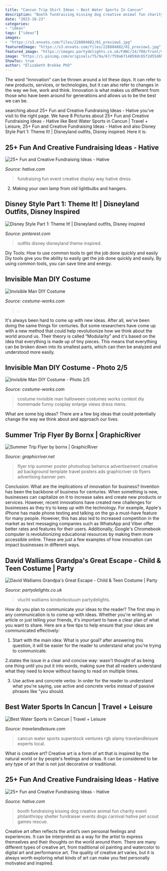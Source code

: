 ```yaml
---
title: "Cancun Trip Shirt Ideas ~ Best Water Sports In Cancun"
description: "Booth fundraising kissing dog creative animal fun charity event philanthropy shelter fundraiser events dogs carnival hative pet scout games rescue"
date: "2023-10-23"
categories:
- "ideas"
tags: ["ideas"]
images:
- "https://s3.envato.com/files/228804882/01_preview1.jpg"
featuredImage: "https://s3.envato.com/files/228804882/01_preview1.jpg"
featured_image: "https://images.partydelights.co.uk/FANC/14/708/front/v2/flxm/3.jpg"
image: "https://i.pinimg.com/originals/f5/9a/67/f59a6714859dc65f2d55d69d8d8b0520.jpg"
ShowToc: true
author: "Elizabeth Brekke PhD"
---
```



The word “innovation” can be thrown around a lot these days. It can refer to new products, services, or technologies, but it can also refer to changes in the way we live, work and think. Innovation is what makes us different from those who have been around for generations and allows us to be the best we can be.

	

		
searching about 25+ Fun and Creative Fundraising Ideas - Hative you've visit to the right page. We have 8 Pictures about 25+ Fun and Creative Fundraising Ideas - Hative like Best Water Sports in Cancun | Travel + Leisure, 25+ Fun and Creative Fundraising Ideas - Hative and also Disney Style Part 1: Theme It! | Disneyland outfits, Disney inspired. Here it is:
		
    
## 25+ Fun And Creative Fundraising Ideas - Hative

<img loading=lazy src="http://hative.com/wp-content/uploads/2014/04/fundraising-ideas/11-fashion-dress-fundraising.jpg" onerror="this.onerror=null;this.src='https://tse3.mm.bing.net/th?id=OIP.w3bERnMOUNqN1mfKy2tbDQHaNJ&amp;pid=15.1';" alt="25+ Fun and Creative Fundraising Ideas - Hative">

_Source: hative.com_

>fundraising fun event creative display way hative dress. 

	

2. Making your own lamp from old lightbulbs and hangers.

    
## Disney Style Part 1: Theme It! | Disneyland Outfits, Disney Inspired

<img loading=lazy src="https://i.pinimg.com/originals/f5/9a/67/f59a6714859dc65f2d55d69d8d8b0520.jpg" onerror="this.onerror=null;this.src='https://tse3.mm.bing.net/th?id=OIP.6XitEsFYCW4lZ3F1ZIVuMQHaLH&amp;pid=15.1';" alt="Disney Style Part 1: Theme It! | Disneyland outfits, Disney inspired">

_Source: pinterest.com_

>outfits disney disneyland theme inspired. 

	

Diy Tools: How to use common tools to get the job done quickly and easily
Diy tools give you the ability to easily get the job done quickly and easily. By using common tools, you can save time and energy.

    
## Invisible Man DIY Costume

<img loading=lazy src="https://photos.costume-works.com/full/invisible_man2.jpg" onerror="this.onerror=null;this.src='https://tse1.mm.bing.net/th?id=OIP.vrX8TAm7ZxhH1inwFIgRlgHaJZ&amp;pid=15.1';" alt="Invisible Man DIY Costume">

_Source: costume-works.com_

>. 

	

It's always been hard to come up with new ideas. After all, we've been doing the same things for centuries. But some researchers have come up with a new method that could help revolutionize how we think about the world around us. Their theory is called “Modularity” and it's based on the idea that everything is made up of tiny pieces. This means that everything can be broken down into its smallest parts, which can then be analyzed and understood more easily.

    
## Invisible Man DIY Costume - Photo 2/5

<img loading=lazy src="http://photos.costume-works.com/full/invisible_man3.jpg" onerror="this.onerror=null;this.src='https://tse4.mm.bing.net/th?id=OIP.mqlVBYJFZd5aE_UKMc98OQHaJ3&amp;pid=15.1';" alt="Invisible Man DIY Costume - Photo 2/5">

_Source: costume-works.com_

>costume invisible man halloween costumes works contest diy homemade funny cosplay enlarge views dress mens. 

	

What are some big ideas?
There are a few big ideas that could potentially change the way we think about and approach our lives.

    
## Summer Trip Flyer By Bornx | GraphicRiver

<img loading=lazy src="https://s3.envato.com/files/228804882/01_preview1.jpg" onerror="this.onerror=null;this.src='https://tse3.mm.bing.net/th?id=OIP.OOU15JYDVqK5N-2B-L10qQHaKe&amp;pid=15.1';" alt="Summer Trip Flyer by bornx | GraphicRiver">

_Source: graphicriver.net_

>flyer trip summer poster photoshop behance advertisement creative ad background template travel posters ads graphicriver cb flyers advertising banner pen. 

	

Conclusion: What are the implications of innovation for business?
Invention has been the backbone of business for centuries. When something is new, businesses can capitalize on it to increase sales and create new products or services. However, recent innovations have created new challenges for businesses as they try to keep up with the technology. For example, Apple's iPhone has made phone texting and talking on the go a must-have feature for many people. However, this has also led to increased competition in the market as text messaging companies such as WhatsApp and Viber offer better rates and features for their users. Additionally, Google's Chromebook computer is revolutionizing educational resources by making them more accessible online. These are just a few examples of how innovation can impact businesses in different ways.

    
## David Walliams Grandpa&#039;s Great Escape - Child &amp; Teen Costume | Party

<img loading=lazy src="https://images.partydelights.co.uk/FANC/14/708/front/v2/flxm/3.jpg" onerror="this.onerror=null;this.src='https://tse2.mm.bing.net/th?id=OIP.VjcxMg1s2sSbTJYjxFlRNQHaJ3&amp;pid=15.1';" alt="David Walliams Grandpa&#039;s Great Escape - Child &amp; Teen Costume | Party">

_Source: partydelights.co.uk_

>vlucht walliams kinderkostuum partydelights. 

	

How do you plan to communicate your ideas to the reader?
The first step in any communication is to come up with ideas. Whether you're writing an article or just telling your friends, it's important to have a clear plan of what you want to share. Here are a few tips to help ensure that your ideas are communicated effectively:
1. Start with the main idea: What is your goal? after answering this question, it will be easier for the reader to understand what you're trying to communicate.

2.states the issue in a clear and concise way: wasn't thought of as being one thing until you put it into words, making sure that all readers understand what they need to know without having to read on multiple times.

3. Use active and concrete verbs: In order for the reader to understand what you're saying, use active and concrete verbs instead of passive phrases like "you should.

    
## Best Water Sports In Cancun | Travel + Leisure

<img loading=lazy src="https://cdn-image.travelandleisure.com/sites/default/files/styles/1600x1000/public/local-experts-cancun-best-water-sports.jpg?itok=8VIn0OqK" onerror="this.onerror=null;this.src='https://tse1.mm.bing.net/th?id=OIP.BsdQHS1H7nFjna21HOUWqAHaHa&amp;pid=15.1';" alt="Best Water Sports in Cancun | Travel + Leisure">

_Source: travelandleisure.com_

>cancun water sports superstock ventures rgb alamy travelandleisure experts local. 

	

What is creative art?
Creative art is a form of art that is inspired by the natural world or by people's feelings and ideas. It can be considered to be any type of art that is not just decorative or traditional.

    
## 25+ Fun And Creative Fundraising Ideas - Hative

<img loading=lazy src="https://hative.com/wp-content/uploads/2014/04/fundraising-ideas/10-dog-kissing-booth.jpg" onerror="this.onerror=null;this.src='https://tse4.mm.bing.net/th?id=OIP.Am7zg8KGA6YzBZ-uwwlIAAHaJ7&amp;pid=15.1';" alt="25+ Fun and Creative Fundraising Ideas - Hative">

_Source: hative.com_

>booth fundraising kissing dog creative animal fun charity event philanthropy shelter fundraiser events dogs carnival hative pet scout games rescue. 

	

Creative art often reflects the artist’s own personal feelings and experiences. It can be interpreted as a way for the artist to express themselves and their thoughts on the world around them. There are many different types of creative art, from traditional oil painting and watercolor to digital art and performance art. The quality of creative art varies, but it is always worth exploring what kinds of art can make you feel personally motivated and inspired.

